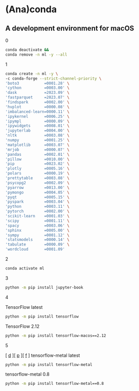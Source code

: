 # (Ana)conda

## A development environment for macOS

0

```zsh
conda deactivate &&
conda remove -n ml -y --all
```

1

```zsh
conda create -n ml -y \
-c conda-forge --strict-channel-priority \
'boto3           =0001.28' \
'cython          =0003.00' \
'dask            =2023.09' \
'fastparquet     =2023.07' \
'findspark       =0002.00' \
'hvplot          =0000.08' \
'imbalanced-learn=0000.11' \
'ipykernel       =0006.25' \
'ipympl          =0000.09' \
'ipywidgets      =0008.01' \
'jupyterlab      =0004.00' \
'nltk            =0003.08' \
'numpy           =0001.25' \
'matplotlib      =0003.07' \
'mrjob           =0000.07' \
'pandas          =0002.01' \
'pillow          =0010.00' \
'pip             =0023.02' \
'plotly          =0005.16' \
'polars          =0000.19' \
'prettytable     =0003.08' \
'psycopg2        =0002.09' \
'pyarrow         =0013.00' \
'pymongo         =0004.05' \
'pyqt            =0005.15' \
'pyspark         =0003.04' \
'python          =0003.11' \
'pytorch         =0002.00' \
'scikit-learn    =0001.03' \
'scipy           =0001.11' \
'spacy           =0003.06' \
'sphinx          =0005.00' \
'sympy           =0001.12' \
'statsmodels     =0000.14' \
'tabulate        =0000.09' \
'wordcloud       =0001.09'
```

2

```zsh
conda activate ml
```

3

```zsh
python -m pip install jupyter-book
```

4

TensorFlow latest

```zsh
python -m pip install tensorflow
```

TensorFlow 2.12

```zsh
python -m pip install tensorflow-macos==2.12
```

5

[ [d](https://developer.apple.com/metal/tensorflow-plugin/) ][ [p](https://pypi.org/project/tensorflow-metal/) ][ [f](https://developer.apple.com/forums/tags/tensorflow-metal/) ] tensorflow-metal latest

```zsh
python -m pip install tensorflow-metal
```

tensorflow-metal 0.8

```zsh
python -m pip install tensorflow-metal==0.8
```